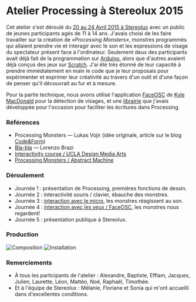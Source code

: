 Atelier Processing à Stereolux 2015
====================================
Cet atelier s'est déroulé du [20 au 24 Avril 2015 à Stereolux](http://www.stereolux.org/apprendre-pratiquer/atelier-processing-art-20-04-2015) avec un public de jeunes participants agés de 11 à 14 ans.
J'avais choisi de les faire travailler sur la création de *«Processing Monsters»*, monstres programmés qui allaient prendre vie et interagir avec le son et les expressions de visage du spectateur présent face à l'ordinateur.
Seulement deux des participants avait déjà fait de la programmation sur [Arduino](http://www.arduino.cc/), alors que d'autres avaient déjà conçus des jeux sur [Scratch](https://scratch.mit.edu/). J'ai été très étonné de leur capacité à prendre immédiatement en main le code que je leur proposais pour expérimenter et exprimer leur créativité au travers d'un outil et d'une façon de penser qu'il découvrait au fur et à mesure. 

Pour la partie technique, nous avons utilisé l'application [FaceOSC](https://vimeo.com/26098366) de [Kyle MacDonald](http://kylemcdonald.net/) pour la détection de visages, et une [librairie](https://github.com/v3ga/v3ga-processing-libs) que j'avais développée pour l'occasion pour faciliter les écritures dans Processing.

### Références
* Processing Monsters — Lukas Vojir (idée originale, article sur le blog [Code&Form](http://workshop.evolutionzone.com/2008/11/12/processing-monsters/))
* [Bla-bla](http://www.creativeapplications.net/processing/bla-bla-bla-iphone-of-processing-sound/) — Lorenzo Brazi
* [Interactivity course / UCLA Design Media Arts](http://workshop.evolutionzone.com/2008/11/12/processing-monsters/) 
* [Processing Monsters / Abstract Machine](http://www.abstractmachine.net/blog/processing-monsters/)

### Déroulement
* Journée 1 : présentation de Processing, premières fonctions de dessin.
* Journée 2 : interactivité souris / clavier, ébauche des monstres.
* Journée 3 : [interaction avec le micro](https://github.com/v3ga/v3ga-processing-libs/blob/master/v3ga/examples/MicroInput/MicroInput.pde), les monstres réagissent au son.
* Journée 4 : [interaction avec les yeux / FaceOSC](https://github.com/v3ga/Workshop_Processing_Stereolux_2015/blob/master/sketch_jour04_suivre_visage/sketch_jour04_suivre_visage.pde), les monstres nous regardent!
* Journée 5 : présentation publique à Stereolux.

### Production
![Composition](http://v3ga.github.io/Images/Workshop_Processing_Stereolux_2015/composition.ok.png)
![Installation](http://v3ga.github.io/Images/Workshop_Processing_Stereolux_2015/Processing_Monters_Stereolux.JPG)

### Remerciements
* À tous les participants de l'atelier : Alexandre, Baptiste, Efflam, Jacques, Julien, Laurette, Léon, Mattéo, Noé, Raphaël, Timothée.
* Et à l'équipe de Stereolux : Mélanie, Floriane et Sonia qui m'ont accueilli dans d'excellentes conditions.




